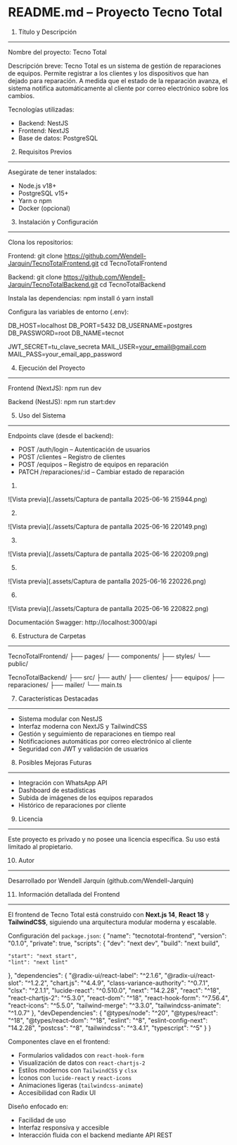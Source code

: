 README.md – Proyecto Tecno Total
===============================

1. Título y Descripción
------------------------
Nombre del proyecto: Tecno Total

Descripción breve:
Tecno Total es un sistema de gestión de reparaciones de equipos. Permite registrar a los clientes y los dispositivos que han dejado para reparación. 
A medida que el estado de la reparación avanza, el sistema notifica automáticamente al cliente por correo electrónico sobre los cambios.

Tecnologías utilizadas:
- Backend: NestJS
- Frontend: NextJS
- Base de datos: PostgreSQL

2. Requisitos Previos
----------------------
Asegúrate de tener instalados:
- Node.js v18+
- PostgreSQL v15+
- Yarn o npm
- Docker (opcional)

3. Instalación y Configuración
-------------------------------
Clona los repositorios:

Frontend:
git clone https://github.com/Wendell-Jarquin/TecnoTotalFrontend.git
cd TecnoTotalFrontend

Backend:
git clone https://github.com/Wendell-Jarquin/TecnoTotalBackend.git
cd TecnoTotalBackend

Instala las dependencias:
npm install  ó  yarn install

Configura las variables de entorno (.env):

DB_HOST=localhost
DB_PORT=5432
DB_USERNAME=postgres
DB_PASSWORD=root
DB_NAME=tecnot

JWT_SECRET=tu_clave_secreta
MAIL_USER=your_email@gmail.com
MAIL_PASS=your_email_app_password

4. Ejecución del Proyecto
--------------------------
Frontend (NextJS):
npm run dev

Backend (NestJS):
npm run start:dev

5. Uso del Sistema
-------------------
Endpoints clave (desde el backend):
- POST /auth/login         – Autenticación de usuarios
- POST /clientes           – Registro de clientes
- POST /equipos            – Registro de equipos en reparación
- PATCH /reparaciones/:id  – Cambiar estado de reparación

1.
![Vista previa](./assets/Captura de pantalla 2025-06-16 215944.png) 

2.
![Vista previa](./assets/Captura de pantalla 2025-06-16 220149.png) 

3.
![Vista previa](./assets/Captura de pantalla 2025-06-16 220209.png) 

5.
![Vista previa](.assets/Captura de pantalla 2025-06-16 220226.png) 

6.
![Vista previa](./assets/Captura de pantalla 2025-06-16 220822.png) 


Documentación Swagger:
http://localhost:3000/api


6. Estructura de Carpetas
--------------------------
TecnoTotalFrontend/
  ├── pages/
  ├── components/
  ├── styles/
  └── public/

TecnoTotalBackend/
  ├── src/
      ├── auth/
      ├── clientes/
      ├── equipos/
      ├── reparaciones/
      ├── mailer/
      └── main.ts

7. Características Destacadas
------------------------------
- Sistema modular con NestJS
- Interfaz moderna con NextJS y TailwindCSS
- Gestión y seguimiento de reparaciones en tiempo real
- Notificaciones automáticas por correo electrónico al cliente
- Seguridad con JWT y validación de usuarios

8. Posibles Mejoras Futuras
----------------------------
- Integración con WhatsApp API
- Dashboard de estadísticas
- Subida de imágenes de los equipos reparados
- Histórico de reparaciones por cliente

9. Licencia
-----------
Este proyecto es privado y no posee una licencia específica. Su uso está limitado al propietario.

10. Autor
---------
Desarrollado por Wendell Jarquín (github.com/Wendell-Jarquin)

11. Información detallada del Frontend
------------------------------------------
El frontend de Tecno Total está construido con **Next.js 14**, **React 18** y **TailwindCSS**, siguiendo una arquitectura modular moderna y escalable.

Configuración del `package.json`:
{
  "name": "tecnototal-frontend",
  "version": "0.1.0",
  "private": true,
  "scripts": {
    "dev": "next dev",
    "build": "next build",

    "start": "next start",
    "lint": "next lint"
  },
  "dependencies": {
    "@radix-ui/react-label": "^2.1.6",
    "@radix-ui/react-slot": "^1.2.2",
    "chart.js": "^4.4.9",
    "class-variance-authority": "^0.7.1",
    "clsx": "^2.1.1",
    "lucide-react": "^0.510.0",
    "next": "14.2.28",
    "react": "^18",
    "react-chartjs-2": "^5.3.0",
    "react-dom": "^18",
    "react-hook-form": "^7.56.4",
    "react-icons": "^5.5.0",
    "tailwind-merge": "^3.3.0",
    "tailwindcss-animate": "^1.0.7"
  },
  "devDependencies": {
    "@types/node": "^20",
    "@types/react": "^18",
    "@types/react-dom": "^18",
    "eslint": "^8",
    "eslint-config-next": "14.2.28",
    "postcss": "^8",
    "tailwindcss": "^3.4.1",
    "typescript": "^5"
  }
}

Componentes clave en el frontend:

- Formularios validados con `react-hook-form`
- Visualización de datos con `react-chartjs-2`
- Estilos modernos con `TailwindCSS` y `clsx`
- Íconos con `lucide-react` y `react-icons`
- Animaciones ligeras (`tailwindcss-animate`)
- Accesibilidad con Radix UI

Diseño enfocado en:
- Facilidad de uso
- Interfaz responsiva y accesible
- Interacción fluida con el backend mediante API REST

